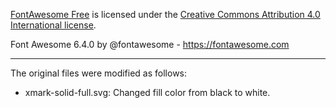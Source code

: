 [FontAwesome Free](https://fontawesome.com/license/free) is licensed under
the [Creative Commons Attribution 4.0 International license](https://creativecommons.org/licenses/by/4.0/).

Font Awesome 6.4.0 by @fontawesome - https://fontawesome.com

---

The original files were modified as follows:

- xmark-solid-full.svg: Changed fill color from black to white.


